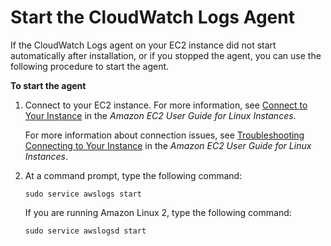 # Start the CloudWatch Logs Agent<a name="StartTheCWLAgent"></a>

If the CloudWatch Logs agent on your EC2 instance did not start automatically after installation, or if you stopped the agent, you can use the following procedure to start the agent\.

**To start the agent**

1. Connect to your EC2 instance\. For more information, see [Connect to Your Instance](http://docs.aws.amazon.com/AWSEC2/latest/UserGuide/ec2-connect-to-instance-linux.html) in the *Amazon EC2 User Guide for Linux Instances*\.

   For more information about connection issues, see [Troubleshooting Connecting to Your Instance](http://docs.aws.amazon.com/AWSEC2/latest/UserGuide/TroubleshootingInstancesConnecting.html) in the *Amazon EC2 User Guide for Linux Instances*\.

1. At a command prompt, type the following command:

   ```
   sudo service awslogs start
   ```

   If you are running Amazon Linux 2, type the following command:

   ```
   sudo service awslogsd start
   ```